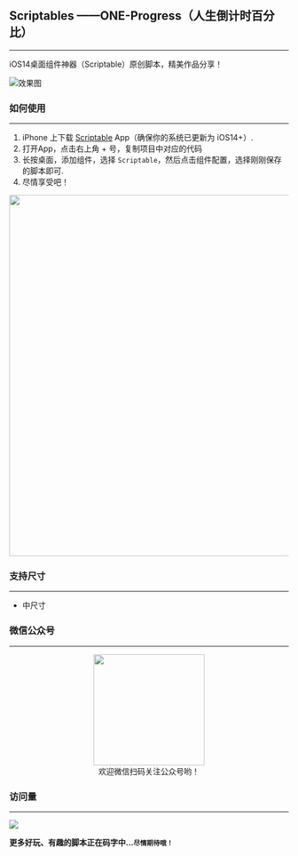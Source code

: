 ## Scriptables ——ONE-Progress（人生倒计时百分比）
---
iOS14桌面组件神器（Scriptable）原创脚本，精美作品分享！

![效果图](https://i.loli.net/2021/03/06/df31xUrDb2y7LvW.png)

### 如何使用
---
1. iPhone 上下载 [Scriptable](https://apps.apple.com/cn/app/scriptable/id1405459188) App（确保你的系统已更新为 iOS14+）. 
2. 打开App，点击右上角 + 号，复制项目中对应的代码  
3. 长按桌面，添加组件，选择 `Scriptable`，然后点击组件配置，选择刚刚保存的脚本即可.
4. 尽情享受吧！   

<img src="https://shop.io.mi-img.com/app/shop/img?id=shop_2633f187a80f14a861acabba8963a8d8.jpeg" width="650px"/> 


### 支持尺寸
---

* 中尺寸



### 微信公众号
--- 
<center>
    <img src="https://s2.ax1x.com/2019/12/28/lemBSf.png" style="width: 200px;">
</center>

<center>欢迎微信扫码关注公众号哟！</center>


### 访问量
---
![](http://profile-counter.glitch.me/nicolasking007/count.svg)

**更多好玩、有趣的脚本正在码字中...`尽情期待哦！`**